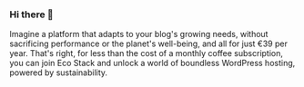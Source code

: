 ### Hi there 👋

<!--
**ecostackhosting/ecostackhosting** is a ✨ _special_ ✨ repository because its `README.md` (this file) appears on your GitHub profile.

Here are some ideas to get you started:

- 🔭 I’m currently working on ...
- 🌱 I’m currently learning ...
- 👯 I’m looking to collaborate on ...
- 🤔 I’m looking for help with ...
- 💬 Ask me about ...
- 📫 How to reach me: ...
- 😄 Pronouns: ...
- ⚡ Fun fact: ...
-->

Imagine a platform that adapts to your blog's growing needs, without sacrificing performance or the planet's well-being, and all for just €39 per year. That's right, for less than the cost of a monthly coffee subscription, you can join Eco Stack and unlock a world of boundless WordPress hosting, powered by sustainability.
